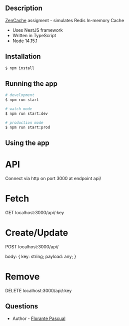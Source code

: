## Description

[ZenCache](https://github.com/FlorantePascual/zen-cache) assigment - simulates Redis In-memory Cache

- Uses NestJS framework
- Written in TypeScript
- Node 14.15.1

## Installation

```bash
$ npm install
```

## Running the app

```bash
# development
$ npm run start

# watch mode
$ npm run start:dev

# production mode
$ npm run start:prod
```

## Using the app

# API

Connect via http on port 3000 at endpoint api/

# Fetch

GET localhost:3000/api/:key

# Create/Update

POST localhost:3000/api/

body: {
  key: string;
  payload: any;
}

# Remove

DELETE localhost:3000/api/:key


## Questions

- Author - [Florante Pascual](https://www.florante-pascual.com)

